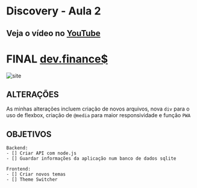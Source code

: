 # Discovery - Aula 2
## Veja o vídeo no [YouTube](https://www.youtube.com/watch?v=f13z6eFJEQg&ab_channel=MaykBrito)

# FINAL [dev.finance$](https://vitorgouveia.github.io/maratona-discovery/src/public/)

![site](https://iili.io/fdLvff.jpg)

## ALTERAÇÕES

As minhas alterações incluem criação de novos arquivos, nova `div` para o uso de flexbox, criação de `@media` para maior responsividade e função ```PWA```



## OBJETIVOS
    Backend:
    - [] Criar API com node.js
    - [] Guardar informações da aplicação num banco de dados sqlite
    
    Frontend:
    - [] Criar novos temas
    - [] Theme Switcher
